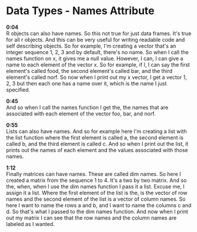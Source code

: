 # Data Types - Names Attribute

**0:04**  
R objects can also have names. So this not true for just data frames. It's true for all r objects. And this can be very useful for writing readable code and self describing objects. So for example, I'm creating a vector that's an integer sequence 1, 2, 3 and by default, there's no name. So when I call the names function on x, it gives me a null value. However, I can, I can give a name to each element of the vector x. So for example, if I, I can say the first element's called food, the second element's called bar, and the third element's called norf. So now when I print out my x vector, I get a vector 1, 2, 3 but then each one has a name over it, which is the name I just specified. 

**0:45**  
And so when I call the names function I get the, the names that are associated with each element of the vector foo, bar, and norf. 

**0:55**  
Lists can also have names. And so for example here I'm creating a list with the list function where the first element is called a, the second element is called b, and the third element is called c. And so when I print out the list, it prints out the names of each element and the values associated with those names. 

**1:12**  
Finally matrices can have names. These are called dim names. So here I created a matrix from the sequence 1 to 4. It's a two by two matrix. And so the, when, when I use the dim names function I pass it a list. Excuse me, I assign it a list. Where the first element of the list is the, is the vector of row names and the second element of the list is a vector of column names. So here I want to name the rows a and b, and I want to name the columns c and d. So that's what I passed to the dim names function. And now when I print out my matrix I can see that the row names and the column names are labeled as I wanted. 